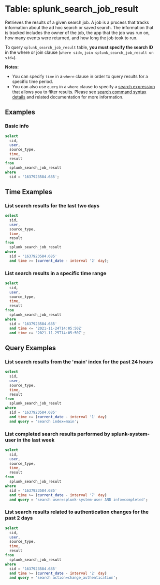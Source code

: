 # Table: splunk_search_job_result

Retrieves the results of a given search job. A job is a process that tracks
information about the ad hoc search or saved search. The information that is
tracked includes the owner of the job, the app that the job was run on, how
many events were returned, and how long the job took to run.

To query `splunk_search_job_result` table, **you must specify the search ID** in the where or join clause (`where sid=`, `join splunk_search_job_result on sid=`).

**Notes:**

- You can specify `time` in a `where` clause in order to query results for a specific time period.
- You can also use `query` in a `where` clause to specify a [search expression](https://docs.splunk.com/Documentation/SCS/current/SearchReference/SearchCommandOverview) that allows you to filter results. Please see [search command syntax details](https://docs.splunk.com/Documentation/SCS/current/SearchReference/SearchCommandSyntaxDetails) and related documentation for more information.

## Examples

### Basic info

```sql
select
  sid,
  user,
  source_type,
  time,
  result
from
  splunk_search_job_result
where
  sid = '1637923584.685';
```

## Time Examples

### List search results for the last two days

```sql
select
  sid,
  user,
  source_type,
  time,
  result
from
  splunk_search_job_result
where
  sid = '1637923584.685'
  and time >= (current_date - interval '2' day);
```

### List search results in a specific time range

```sql
select
  sid,
  user,
  source_type,
  time,
  result
from
  splunk_search_job_result
where
  sid = '1637923584.685'
  and time <= '2021-11-24T14:05:50Z'
  and time >= '2021-11-25T14:05:50Z';
```

## Query Examples

### List search results from the 'main' index for the past 24 hours

```sql
select
  sid,
  user,
  source_type,
  time,
  result
from
  splunk_search_job_result
where
  sid = '1637923584.685'
  and time >= (current_date - interval '1' day)
  and query = 'search index=main';
```

### List completed search results performed by splunk-system-user in the last week

```sql
select
  sid,
  user,
  source_type,
  time,
  result
from
  splunk_search_job_result
where
  sid = '1637923584.685'
  and time >= (current_date - interval '7' day)
  and query = 'search user=splunk-system-user AND info=completed';
```

### List search results related to authentication changes for the past 2 days

```sql
select
  sid,
  user,
  source_type,
  time,
  result
from
  splunk_search_job_result
where
  sid = '1637923584.685'
  and time >= (current_date - interval '2' day)
  and query = 'search action=change_authentication';
```
